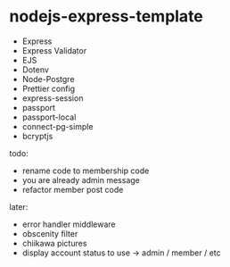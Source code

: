 # nodejs-express-template

-   Express
-   Express Validator
-   EJS
-   Dotenv
-   Node-Postgre
-   Prettier config
-   express-session
-   passport
-   passport-local
-   connect-pg-simple
-   bcryptjs

todo:
- rename code to membership code
- you are already admin message
- refactor member post code

later:
- error handler middleware
- obscenity filter
- chiikawa pictures
- display account status to use -> admin / member / etc